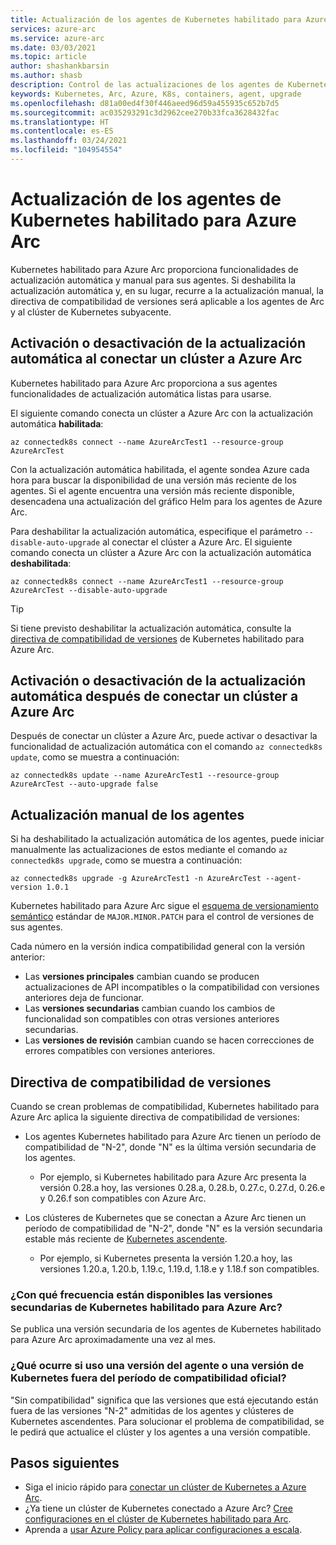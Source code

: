 ```yaml
---
title: Actualización de los agentes de Kubernetes habilitado para Azure Arc
services: azure-arc
ms.service: azure-arc
ms.date: 03/03/2021
ms.topic: article
author: shashankbarsin
ms.author: shasb
description: Control de las actualizaciones de los agentes de Kubernetes habilitado para Azure Arc
keywords: Kubernetes, Arc, Azure, K8s, containers, agent, upgrade
ms.openlocfilehash: d81a00ed4f30f446aeed96d59a455935c652b7d5
ms.sourcegitcommit: ac035293291c3d2962cee270b33fca3628432fac
ms.translationtype: HT
ms.contentlocale: es-ES
ms.lasthandoff: 03/24/2021
ms.locfileid: "104954554"
---
```

# <a name="upgrading-azure-arc-enabled-kubernetes-agents"></a>Actualización de los agentes de Kubernetes habilitado para Azure Arc

Kubernetes habilitado para Azure Arc proporciona funcionalidades de actualización automática y manual para sus agentes. Si deshabilita la actualización automática y, en su lugar, recurre a la actualización manual, la directiva de compatibilidad de versiones será aplicable a los agentes de Arc y al clúster de Kubernetes subyacente.

## <a name="toggle-auto-upgrade-on-or-off-when-connecting-cluster-to-azure-arc"></a>Activación o desactivación de la actualización automática al conectar un clúster a Azure Arc

Kubernetes habilitado para Azure Arc proporciona a sus agentes funcionalidades de actualización automática listas para usarse.

El siguiente comando conecta un clúster a Azure Arc con la actualización automática **habilitada**:

```console
az connectedk8s connect --name AzureArcTest1 --resource-group AzureArcTest
```

Con la actualización automática habilitada, el agente sondea Azure cada hora para buscar la disponibilidad de una versión más reciente de los agentes. Si el agente encuentra una versión más reciente disponible, desencadena una actualización del gráfico Helm para los agentes de Azure Arc.

Para deshabilitar la actualización automática, especifique el parámetro `--disable-auto-upgrade` al conectar el clúster a Azure Arc. El siguiente comando conecta un clúster a Azure Arc con la actualización automática **deshabilitada**:

```console
az connectedk8s connect --name AzureArcTest1 --resource-group AzureArcTest --disable-auto-upgrade
```

> [!TIP]
> Si tiene previsto deshabilitar la actualización automática, consulte la [directiva de compatibilidad de versiones](#version-support-policy) de Kubernetes habilitado para Azure Arc.

## <a name="toggle-auto-upgrade-onoff-after-connecting-cluster-to-azure-arc"></a>Activación o desactivación de la actualización automática después de conectar un clúster a Azure Arc

Después de conectar un clúster a Azure Arc, puede activar o desactivar la funcionalidad de actualización automática con el comando `az connectedk8s update`, como se muestra a continuación:

```console
az connectedk8s update --name AzureArcTest1 --resource-group AzureArcTest --auto-upgrade false
```

## <a name="manually-upgrade-agents"></a>Actualización manual de los agentes

Si ha deshabilitado la actualización automática de los agentes, puede iniciar manualmente las actualizaciones de estos mediante el comando `az connectedk8s upgrade`, como se muestra a continuación:

```console
az connectedk8s upgrade -g AzureArcTest1 -n AzureArcTest --agent-version 1.0.1
```

Kubernetes habilitado para Azure Arc sigue el [esquema de versionamiento semántico](https://semver.org/) estándar de `MAJOR.MINOR.PATCH` para el control de versiones de sus agentes. 

Cada número en la versión indica compatibilidad general con la versión anterior:

* Las **versiones principales** cambian cuando se producen actualizaciones de API incompatibles o la compatibilidad con versiones anteriores deja de funcionar.
* Las **versiones secundarias** cambian cuando los cambios de funcionalidad son compatibles con otras versiones anteriores secundarias.
* Las **versiones de revisión** cambian cuando se hacen correcciones de errores compatibles con versiones anteriores.

## <a name="version-support-policy"></a>Directiva de compatibilidad de versiones

Cuando se crean problemas de compatibilidad, Kubernetes habilitado para Azure Arc aplica la siguiente directiva de compatibilidad de versiones:

* Los agentes Kubernetes habilitado para Azure Arc tienen un período de compatibilidad de "N-2", donde "N" es la última versión secundaria de los agentes. 
  * Por ejemplo, si Kubernetes habilitado para Azure Arc presenta la versión 0.28.a hoy, las versiones 0.28.a, 0.28.b, 0.27.c, 0.27.d, 0.26.e y 0.26.f son compatibles con Azure Arc.

* Los clústeres de Kubernetes que se conectan a Azure Arc tienen un período de compatibilidad de "N-2", donde "N" es la versión secundaria estable más reciente de [Kubernetes ascendente](https://github.com/kubernetes/kubernetes/releases). 
  * Por ejemplo, si Kubernetes presenta la versión 1.20.a hoy, las versiones 1.20.a, 1.20.b, 1.19.c, 1.19.d, 1.18.e y 1.18.f son compatibles.

### <a name="how-often-are-minor-version-releases-of-azure-arc-enabled-kubernetes-available"></a>¿Con qué frecuencia están disponibles las versiones secundarias de Kubernetes habilitado para Azure Arc?

Se publica una versión secundaria de los agentes de Kubernetes habilitado para Azure Arc aproximadamente una vez al mes.

### <a name="what-happens-if-im-using-an-agent-version-or-a-kubernetes-version-outside-the-official-support-window"></a>¿Qué ocurre si uso una versión del agente o una versión de Kubernetes fuera del período de compatibilidad oficial?

"Sin compatibilidad" significa que las versiones que está ejecutando están fuera de las versiones "N-2" admitidas de los agentes y clústeres de Kubernetes ascendentes. Para solucionar el problema de compatibilidad, se le pedirá que actualice el clúster y los agentes a una versión compatible.

## <a name="next-steps"></a>Pasos siguientes

* Siga el inicio rápido para [conectar un clúster de Kubernetes a Azure Arc](./quickstart-connect-cluster.md).
* ¿Ya tiene un clúster de Kubernetes conectado a Azure Arc? [Cree configuraciones en el clúster de Kubernetes habilitado para Arc](./tutorial-use-gitops-connected-cluster.md).
* Aprenda a [usar Azure Policy para aplicar configuraciones a escala](./use-azure-policy.md).